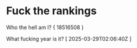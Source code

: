 # Fuck the rankings

Who the hell am I?
{ 18516508 }

What fucking year is it?
[ 2025-03-29T02:06:40Z ]
